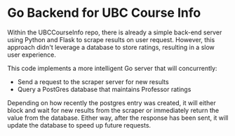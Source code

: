# Go Backend for UBC Course Info

Within the UBCCourseInfo repo, there is already a simple back-end server using Python and Flask to scrape results on user request. However, this approach didn't leverage a database to store ratings, resulting in a slow user experience.

This code implements a more intelligent Go server that will concurrently:
- Send a request to the scraper server for new results
- Query a PostGres database that maintains Professor ratings

Depending on how recently the postgres entry was created, it will either block and wait for new results from the scraper or immediately return the value from the database. Either way, after the response has been sent, it will update the database to speed up future requests.